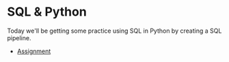 # SQL & Python

Today we'll be getting some practice using SQL in Python by creating a SQL pipeline.

* [Assignment](pair.md)

